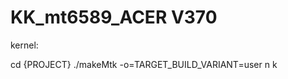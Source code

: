 KK_mt6589_ACER V370
===============

kernel:

cd {PROJECT}
./makeMtk -o=TARGET_BUILD_VARIANT=user n k
